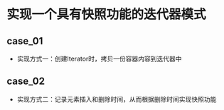 # 实现一个具有快照功能的迭代器模式

## case_01 
- 实现方式一：创建Iterator时，拷贝一份容器内容到迭代器中

## case_02
- 实现方式二：记录元素插入和删除时间，从而根据删除时间实现快照功能
